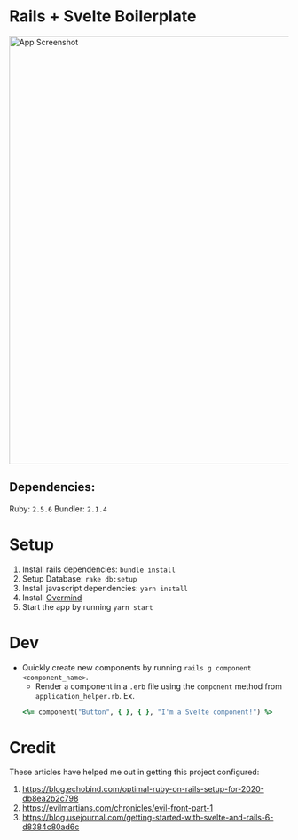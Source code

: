 # Rails + Svelte Boilerplate

<img width="771" alt="App Screenshot" src="https://user-images.githubusercontent.com/3317231/100060108-f28a3480-2de0-11eb-9292-fe43e8a1dad5.png">

## Dependencies:

Ruby: `2.5.6`
Bundler: `2.1.4`

# Setup
1. Install rails dependencies: `bundle install`
2. Setup Database: `rake db:setup`
3. Install javascript dependencies: `yarn install`
4. Install [Overmind](https://github.com/DarthSim/overmind#installation)
5. Start the app by running `yarn start`

# Dev

- Quickly create new components by running `rails g component <component_name>`.
  - Render a component in a `.erb` file using the `component` method from `application_helper.rb`. Ex.
  ```ruby
  <%= component("Button", { }, { }, "I'm a Svelte component!") %>
  ```

# Credit

These articles have helped me out in getting this project configured:
1. https://blog.echobind.com/optimal-ruby-on-rails-setup-for-2020-db8ea2b2c798
2. https://evilmartians.com/chronicles/evil-front-part-1
3. https://blog.usejournal.com/getting-started-with-svelte-and-rails-6-d8384c80ad6c
